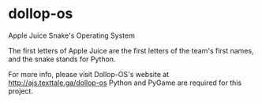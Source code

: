 # dollop-os
Apple Juice Snake's Operating System

The first letters of Apple Juice are the first letters of the team's first names, and the snake stands for Python.

For more info, please visit Dollop-OS's website at http://ajs.texttale.ga/dollop-os
Python and PyGame are required for this project.
